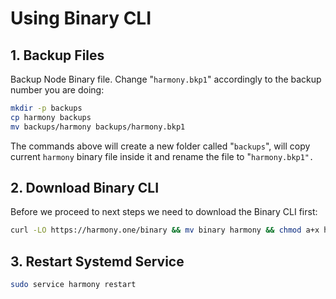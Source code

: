 # Using Binary CLI

## 1. Backup Files

Backup Node Binary file. Change "`harmony.bkp1`" accordingly to the backup number you are doing:

```bash
mkdir -p backups
cp harmony backups
mv backups/harmony backups/harmony.bkp1
```

The commands above will create a new folder called "`backups`", will copy current `harmony` binary file inside it and rename the file to "`harmony.bkp1".`

## 2. Download Binary CLI

Before we proceed to next steps we need to download the Binary CLI first:

```bash
curl -LO https://harmony.one/binary && mv binary harmony && chmod a+x harmony
```

## 3. Restart Systemd Service

```bash
sudo service harmony restart
```



